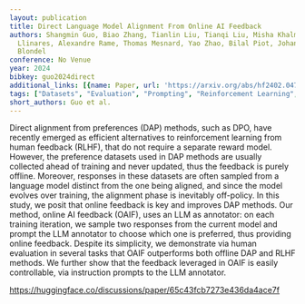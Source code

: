 ```yaml
---
layout: publication
title: Direct Language Model Alignment From Online AI Feedback
authors: Shangmin Guo, Biao Zhang, Tianlin Liu, Tianqi Liu, Misha Khalman, Felipe
  Llinares, Alexandre Rame, Thomas Mesnard, Yao Zhao, Bilal Piot, Johan Ferret, Mathieu
  Blondel
conference: No Venue
year: 2024
bibkey: guo2024direct
additional_links: [{name: Paper, url: 'https://arxiv.org/abs/hf2402.04792'}]
tags: ["Datasets", "Evaluation", "Prompting", "Reinforcement Learning", "Training Techniques"]
short_authors: Guo et al.
---
```

Direct alignment from preferences (DAP) methods, such as DPO, have recently emerged as efficient alternatives to reinforcement learning from human feedback (RLHF), that do not require a separate reward model. However, the preference datasets used in DAP methods are usually collected ahead of training and never updated, thus the feedback is purely offline. Moreover, responses in these datasets are often sampled from a language model distinct from the one being aligned, and since the model evolves over training, the alignment phase is inevitably off-policy. In this study, we posit that online feedback is key and improves DAP methods. Our method, online AI feedback (OAIF), uses an LLM as annotator: on each training iteration, we sample two responses from the current model and prompt the LLM annotator to choose which one is preferred, thus providing online feedback. Despite its simplicity, we demonstrate via human evaluation in several tasks that OAIF outperforms both offline DAP and RLHF methods. We further show that the feedback leveraged in OAIF is easily controllable, via instruction prompts to the LLM annotator.

https://huggingface.co/discussions/paper/65c43fcb7273e436da4ace7f